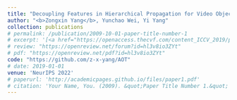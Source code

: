 ```yaml
---
title: "Decoupling Features in Hierarchical Propagation for Video Object Segmentation"
author: "<b>Zongxin Yang</b>, Yunchao Wei, Yi Yang"
collection: publications
# permalink: /publication/2009-10-01-paper-title-number-1
# excerpt: '[<a href="https://openaccess.thecvf.com/content_ICCV_2019/papers/Yang_Very_Long_Natural_Scenery_Image_Prediction_by_Outpainting_ICCV_2019_paper.pdf">PDF</a>]  [<a href="https://github.com/z-x-yang/NS-Outpainting">Code</a>]'
# review: "https://openreview.net/forum?id=hl3v8io3ZYt"
# pdf: "https://openreview.net/pdf?id=hl3v8io3ZYt"
code: "https://github.com/z-x-yang/AOT"
# date: 2019-01-01
venue: 'NeurIPS 2022'
# paperurl: 'http://academicpages.github.io/files/paper1.pdf'
# citation: 'Your Name, You. (2009). &quot;Paper Title Number 1.&quot; <i>Journal 1</i>. 1(1).'
---
```

